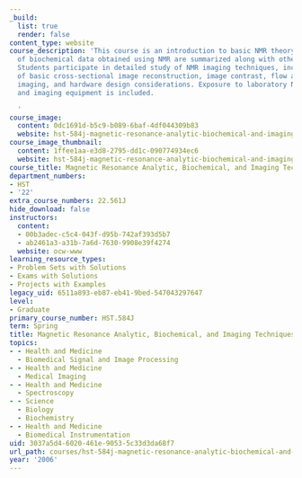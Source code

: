 ```yaml
---
_build:
  list: true
  render: false
content_type: website
course_description: 'This course is an introduction to basic NMR theory. Examples
  of biochemical data obtained using NMR are summarized along with other related experiments.
  Students participate in detailed study of NMR imaging techniques, including discussions
  of basic cross-sectional image reconstruction, image contrast, flow and real-time
  imaging, and hardware design considerations. Exposure to laboratory NMR spectroscopic
  and imaging equipment is included.

  '
course_image:
  content: 0dc1691d-b5c9-b089-6baf-4df044309b83
  website: hst-584j-magnetic-resonance-analytic-biochemical-and-imaging-techniques-spring-2006
course_image_thumbnail:
  content: 1ffee1aa-e3d8-2795-dd1c-090774934ec6
  website: hst-584j-magnetic-resonance-analytic-biochemical-and-imaging-techniques-spring-2006
course_title: Magnetic Resonance Analytic, Biochemical, and Imaging Techniques
department_numbers:
- HST
- '22'
extra_course_numbers: 22.561J
hide_download: false
instructors:
  content:
  - 00b3adec-c5c4-043f-d95b-742af393d5b7
  - ab2461a3-a31b-7a6d-7630-9908e39f4274
  website: ocw-www
learning_resource_types:
- Problem Sets with Solutions
- Exams with Solutions
- Projects with Examples
legacy_uid: 6511a893-eb87-eb41-9bed-547043297647
level:
- Graduate
primary_course_number: HST.584J
term: Spring
title: Magnetic Resonance Analytic, Biochemical, and Imaging Techniques
topics:
- - Health and Medicine
  - Biomedical Signal and Image Processing
- - Health and Medicine
  - Medical Imaging
- - Health and Medicine
  - Spectroscopy
- - Science
  - Biology
  - Biochemistry
- - Health and Medicine
  - Biomedical Instrumentation
uid: 3037a5d4-6020-461e-9053-5c33d3da68f7
url_path: courses/hst-584j-magnetic-resonance-analytic-biochemical-and-imaging-techniques-spring-2006
year: '2006'
---
```

